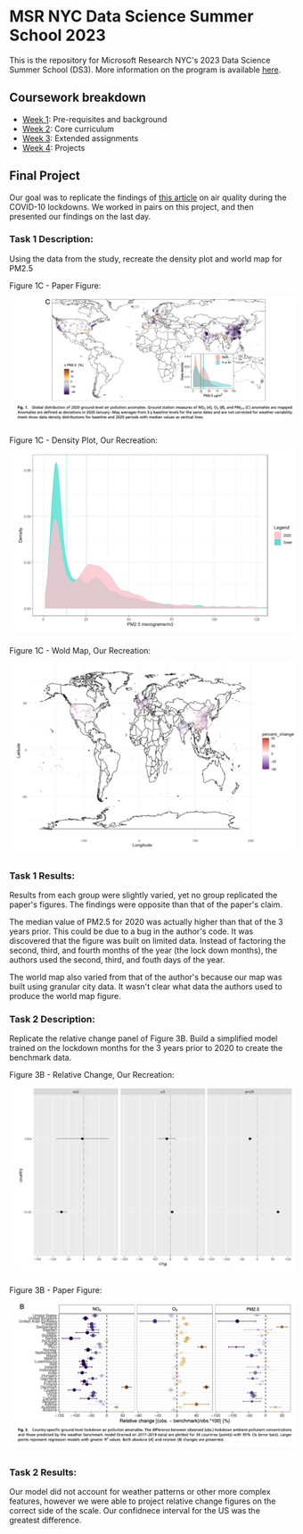 # MSR NYC Data Science Summer School 2023

This is the repository for Microsoft Research NYC's 2023 Data Science Summer School (DS3). More information on the program is available [here](http://ds3.research.microsoft.com).

## Coursework breakdown

- [Week 1](week1/): Pre-requisites and background
- [Week 2](week2/): Core curriculum
- [Week 3](week3/): Extended assignments
- [Week 4](week4/): Projects

## Final Project

Our goal was to replicate the findings of [this article](https://www.pnas.org/doi/10.1073/pnas.2006853117#sec-1) on air quality during the COVID-10 lockdowns. We worked in pairs on this project, and then presented our findings on the last day.

### Task 1 Description:

Using the data from the study, recreate the density plot and world map for PM2.5

Figure 1C - Paper Figure:
<img style="margin: 10px; max-height: 550px; width: auto; @media (max-width: 550px) { max-height: 100%; width: auto; }" src="https://github.com/aleksgeorgi/MicrosoftResearchSummerDataScienceSchoolCoursework/blob/master/week4/Images/Paper-WorldMap.png" alt="Figure 1C - World Map and Density" />

Figure 1C - Density Plot, Our Recreation:
<img style="margin: 10px; max-height: 550px; width: auto; @media (max-width: 550px) { max-height: 100%; width: auto; }" src="https://github.com/aleksgeorgi/MicrosoftResearchSummerDataScienceSchoolCoursework/blob/master/week4/Images/DensityPlot.png" alt="DensityPlot" />

Figure 1C - Wold Map, Our Recreation:
<img style="margin: 10px; max-height: 550px; width: auto; @media (max-width: 550px) { max-height: 100%; width: auto; }" src="https://github.com/aleksgeorgi/MicrosoftResearchSummerDataScienceSchoolCoursework/blob/master/week4/Images/WoldMap.png" alt="WorldMap" />

### Task 1 Results:

Results from each group were slightly varied, yet no group replicated the paper's figures. The findings were opposite than that of the paper's claim.

The median value of PM2.5 for 2020 was actually higher than that of the 3 years prior. This could be due to a bug in the author's code. It was discovered that the figure was built on limited data. Instead of factoring the second, third, and fourth months of the year (the lock down months), the authors used the second, third, and fouth days of the year.

The world map also varied from that of the author's because our map was built using granular city data. It wasn't clear what data the authors used to produce the world map figure.

### Task 2 Description:

Replicate the relative change panel of Figure 3B. Build a simplified model trained on the lockdown months for the 3 years prior to 2020 to create the benchmark data.

Figure 3B - Relative Change, Our Recreation:
<img style="margin: 10px; max-height: 550px; width: auto; @media (max-width: 550px) { max-height: 100%; width: auto; }" src="https://github.com/aleksgeorgi/MicrosoftResearchSummerDataScienceSchoolCoursework/blob/master/week4/Images/RelativeChange.png" alt="Relative Change" />

Figure 3B - Paper Figure:
<img style="margin: 10px; max-height: 550px; width: auto; @media (max-width: 550px) { max-height: 100%; width: auto; }" src="https://github.com/aleksgeorgi/MicrosoftResearchSummerDataScienceSchoolCoursework/blob/master/week4/Images/Paper_Figure3B.png" alt="Relative Change" />

### Task 2 Results:

Our model did not account for weather patterns or other more complex features, however we were able to project relative change figures on the correct side of the scale. Our confidnece interval for the US was the greatest difference.
